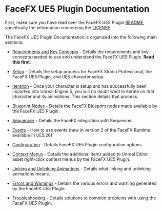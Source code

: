 FaceFX UE5 Plugin Documentation
===============================

First, make sure you have read over the FaceFX UE5 Plugin [README](../README.md), specifically the information concerning the [LICENSE](../LICENSE.md).

The FaceFX UE5 Plugin Documentation is organized into the following main sections:

+ [Requirements and Key Concepts](RequirementsAndKeyConcepts.md) - Details the requirements and key concepts needed to use and understand the FaceFX UE5 Plugin. **Read this first**.

+ [Setup](Setup.md) - Details the setup process for FaceFX Studio Professional, the FaceFX UE5 Plugin, and UE5 character setup.

+ [Iteration](Iteration.md) - Once your character is setup and has successfully been imported into Unreal Engine 5, you will no doubt want to iterate on that character and its animations. This section details that process.

+ [Blueprint Nodes](BlueprintNodes.md) - Details the FaceFX Blueprint nodes made available by the FaceFX UE5 Plugin.

+ [Sequencer](Sequencer.md) - Details the FaceFX integration with Sequencer.

+ [Events](Events.md) - How to use events (new in version 2 of the FaceFX Runtime available in UE5.26)

+ [Configuration](Configuration.md) - Details FaceFX UE5 Plugin configuration options.

+ [Context Menus](ContextMenus.md) - Details the additional items added to Unreal Editor asset right-click context menus by the FaceFX UE5 Plugin.

+ [Linking and Unlinking Animations](LinkingAndUnlinkingAnimations.md) - Details what linking and unlinking animations means.

+ [Errors and Warnings](ErrorsAndWarnings.md) - Details the various errors and warning generated by the FaceFX UE5 Plugin.

+ [Troubleshooting](Troubleshooting.md) - Details solutions to common problems with using the FaceFX UE5 Plugin.
